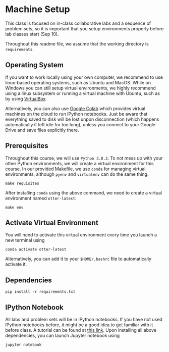 # Machine Setup

This class is focused on in-class collaborative labs and a sequence of problem sets, so it is important that you setup environments properly before lab classes start (Sep 10). 

Throughout this readme file, we assume that the working directory is `requirements`.

## Operating System

If you want to work locally using your own computer, we recommend to use linux-based operating systems, such as Ubuntu and MacOS. While on Windows you can still setup virtual environments, we highly recommend using a linux subsystem or running a virtual machine with Ubuntu, such as by using [VirtualBox](https://www.virtualbox.org/). 

Alternatively, you can also use [Google Colab](https://colab.research.google.com/) which provides virtual machines on the cloud to run IPython notebooks. Just be aware that everything saved to disk will be lost unpon disconnection (which happens automatically if left idle for too long), unless you connect to your Google Drive and save files explicitly there.


## Prerequisites

Throughout this course, we will use `Python 3.8.3`. To not mess up with your other Python environments, we will create a virtual environment for this course. In our provided Makefile, we use `conda` for managing virtual environments, although `pyenv` and `virtualenv` can do the same thing.

```
make requisites
```

After installing `conda` using the above command, we need to create a virtual environment named `otter-latest`:

```
make env
```

## Activate Virtual Environment

You will need to activate this virtual environment every time you launch a new terminal using

```
conda activate otter-latest
```

Alternatively, you can add it to your `$HOME/.bashrc` file to automatically activate it.

## Dependencies

```
pip install -r requirements.txt
```

## IPython Notebook

All labs and problem sets will be in IPython notebooks. If you have not used IPython notebooks before, it might be a good idea to get familiar with it before class. A tutorial can be found at [this link](https://realpython.com/jupyter-notebook-introduction/). Upon installing all above dependencies, you can launch Jupyter notebook using

```
jupyter notebook
```
